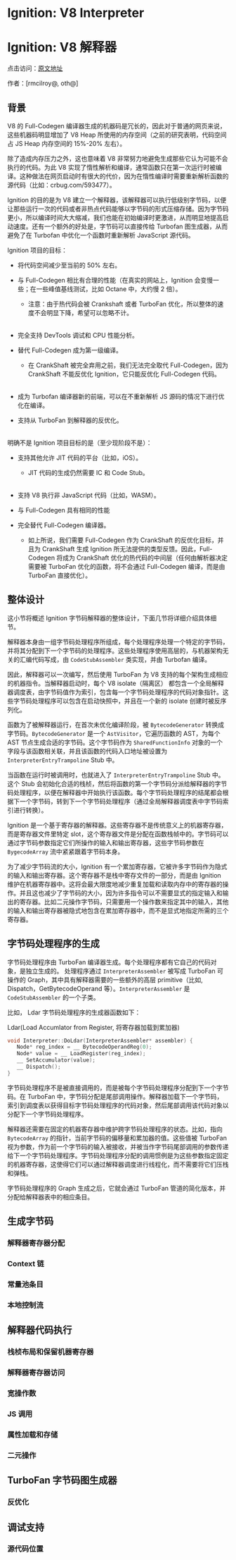 # Ignition: V8 Interpreter
# Ignition: V8 解释器

点击访问：[原文地址](https://docs.google.com/document/d/11T2CRex9hXxoJwbYqVQ32yIPMh0uouUZLdyrtmMoL44/mobilebasic)

作者：[rmcilroy@, oth@]

## 背景

V8 的 Full-Codegen 编译器生成的机器码是冗长的，因此对于普通的网页来说，这些机器码明显增加了 V8 Heap 所使用的内存空间（之前的研究表明，代码空间占 JS Heap 内存空间的 15%-20% 左右）。

除了造成内存压力之外，这也意味着 V8 非常努力地避免生成那些它认为可能不会执行的代码。为此 V8 实现了惰性解析和编译，通常函数只在第一次运行时被编译。这种做法在网页启动时有很大的代价，因为在惰性编译时需要重新解析函数的源代码（比如：crbug.com/593477）。

Ignition 的目的是为 V8 建立一个解释器，该解释器可以执行低级别字节码，以便让那些运行一次的代码或者非热点代码能够以字节码的形式压缩存储。因为字节码更小，所以编译时间大大缩减，我们也能在初始编译时更激进，从而明显地提高启动速度。还有一个额外的好处是，字节码可以直接传给 Turbofan 图生成器，从而避免了在 Turbofan 中优化一个函数时重新解析 JavaScript 源代码。

Ignition 项目的目标：

* 将代码空间减少至当前的 50% 左右。

* 与 Full-Codegen 相比有合理的性能（在真实的网站上，Ignition 会变慢一些；在一些峰值基线测试，比如 Octane 中，大约慢 2 倍）。

    * 注意：由于热代码会被 Crankshaft 或者 TurboFan 优化，所以整体的速度不会明显下降，希望可以忽略不计。

    <br/>
* 完全支持 DevTools 调试和 CPU 性能分析。

* 替代 Full-Codegen 成为第一级编译。

    * 在 CrankShaft 被完全弃用之前，我们无法完全取代 Full-Codegen，因为 CrankShaft 不能反优化 Ignition，它只能反优化 Full-Codegen 代码。

    <br/>
* 成为 Turbofan 编译器新的前端，可以在不重新解析 JS 源码的情况下进行优化在编译。

* 支持从 TurboFan 到解释器的反优化。

<br/>
明确不是 Ignition 项目目标的是（至少现阶段不是）：

* 支持其他允许 JIT 代码的平台（比如，iOS）。

    * JIT 代码的生成仍然需要 IC 和 Code Stub。

    <br/>
* 支持 V8 执行非 JavaScript 代码（比如，WASM）。

* 与 Full-Codegen 具有相同的性能

* 完全替代 Full-Codegen 编译器。

    * 如上所说，我们需要 Full-Codegen 作为 CrankShaft 的反优化目标，并且为 CrankShaft 生成 Ignition 所无法提供的类型反馈。因此，Full-Codegen 将成为 CrankShaft 优化的热代码的中间层（任何由解析器决定需要被 TurboFan 优化的函数，将不会通过 Full-Codegen 编译，而是由 TurboFan 直接优化）。

    
## 整体设计

这小节将概述 Ignition 字节码解释器的整体设计，下面几节将详细介绍具体细节。

解释器本身由一组字节码处理程序所组成，每个处理程序处理一个特定的字节码，并将其分配到下一个字节码的处理程序。这些处理程序使用高层的，与机器架构无关的汇编代码写成，由 `CodeStubAssembler` 类实现，并由 Turbofan 编译。

因此，解释器可以一次编写，然后使用 TurboFan 为 V8 支持的每个架构生成相应的机器指令。当解释器启动时，每个 V8 isolate（隔离区） 都包含一个全局解释器调度表，由字节码值作为索引，包含每一个字节码处理程序的代码对象指针。这些字节码处理程序可以包含在启动快照中，并且在一个新的 isolate 创建时被反序列化。

函数为了被解释器运行，在首次未优化编译阶段，被 `BytecodeGenerator` 转换成字节码。`BytecodeGenerator` 是一个 `AstVisitor`，它遍历函数的 AST，为每个 AST 节点生成合适的字节码。这个字节码作为 `SharedFunctionInfo` 对象的一个字段与该函数相关联，并且该函数的代码入口地址被设置为 `InterpreterEntryTrampoline` Stub 中。

当函数在运行时被调用时，也就进入了 `InterpreterEntryTrampoline` Stub 中。这个 Stub 会初始化合适的栈桢，然后将函数的第一个字节码分派给解释器的字节码处理程序，以便在解释器中开始执行该函数。每个字节码处理程序的结尾都会根据下一个字节码，转到下一个字节码处理程序（通过全局解释器调度表中字节码索引进行转换）。

Ignition 是一个基于寄存器的解释器。这些寄存器不是传统意义上的机器寄存器，而是寄存器文件里特定 slot，这个寄存器文件是分配在函数栈帧中的。字节码可以通过字节码参数指定它们所操作的输入和输出寄存器，这些字节码参数在 `BygecodeArray` 流中紧紧跟着字节码本身。

为了减少字节码流的大小，Ignition 有一个累加寄存器，它被许多字节码作为隐式的输入和输出寄存器。这个寄存器不是栈中寄存文件的一部分，而是由 Ignition 维护在机器寄存器中。这将会最大限度地减少重复加载和读取内存中的寄存器的操作。并且这也减少了字节码的大小，因为许多指令可以不需要显式的指定输入和输出的寄存器。比如二元操作字节码，只需要用一个操作数来指定其中的输入，其他的输入和输出寄存器被隐式地包含在累加寄存器中，而不是显式地指定所需的三个寄存器。

## 字节码处理程序的生成

字节码处理程序由 TurboFan 编译器生成。每个处理程序都有它自己的代码对象，是独立生成的。 处理程序通过 `InterpreterAssembler` 被写成 TurboFan 可操作的 Graph，其中具有解释器需要的一些额外的高层 primitive（比如, Dispatch，GetBytecodeOperand 等）。`InterpreterAssembler` 是 `CodeStubAssembler` 的一个子类。

比如， Ldar 字节码处理程序的生成器函数如下：

Ldar(Load Accumlator from Register, 将寄存器加载到累加器)

```c++
void Interpreter::DoLdar(InterpreterAssembler* assembler) {
   Node* reg_index = __ BytecodeOperandReg(0);
   Node* value = __ LoadRegister(reg_index);
   __ SetAccumulator(value);
   __ Dispatch();
}
```

字节码处理程序不是被直接调用的，而是被每个字节码处理程序分配到下一个字节码。在 TurboFan 中，字节码分配是尾部调用操作。解释器加载下一个字节码，索引到调度表以获得目标字节码处理程序的代码对象，然后尾部调用该代码对象以分配下一个字节码处理程序。

解释器还需要在固定的机器寄存器中维护跨字节码处理程序的状态。比如，指向 `BytecodeArray` 的指针，当前字节码的偏移量和累加器的值。这些值被 TurboFan 视为参数，作为前一个字节码的输入被接收，并被当作字节码尾部调用的参数传递给下一个字节码处理程序。字节码处理程序分配的调用惯例是为这些参数指定固定的机器寄存器，这使得它们可以通过解释器调度进行线程化，而不需要将它们压栈和弹栈。

字节码处理程序的 Graph 生成之后，它就会通过 TurboFan 管道的简化版本，并分配给解释器表中的相应条目。

## 生成字节码

### 解释器寄存器分配

### Context 链

### 常量池条目

### 本地控制流

## 解释器代码执行

### 栈桢布局和保留机器寄存器

### 解释器寄存器访问

### 宽操作数

### JS 调用

### 属性加载和存储

### 二元操作

## TurboFan 字节码图生成器

### 反优化

## 调试支持

### 源代码位置